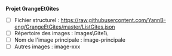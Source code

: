 **Projet GrangeEtGites**

- [ ] Fichier structurel :
https://raw.githubusercontent.com/YannB-eng/GrangeEtGites/master/ListGites.json
- [ ] Répertoire des images : Images\Gite1\
- [ ] Nom de l'image principale : image-principale
- [ ] Autres images : image-xxx
